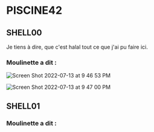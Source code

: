 # PISCINE42
## SHELL00

Je tiens à dire, que c'est halal tout ce que j'ai pu faire ici.
### Moulinette a dit :
![Screen Shot 2022-07-13 at 9 46 53 PM](https://user-images.githubusercontent.com/77756115/178818985-500e6a63-edbe-4f07-a60a-2c0fda67b0c0.png)


![Screen Shot 2022-07-13 at 9 47 00 PM](https://user-images.githubusercontent.com/77756115/178818994-848d9584-2754-4d1b-a4be-f339d462149d.png)

## SHELL01
### Moulinette a dit :
